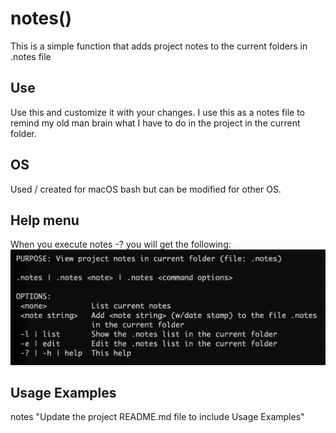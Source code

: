 # notes()
This is a simple function that adds project notes to the current folders in .notes file

## Use
Use this and customize it with your changes. I use this as a notes file to remind my old man brain what I have to do in the project in the current folder.

## OS
Used / created for macOS bash but can be modified for other OS.

## Help menu
When you execute notes -? you will get the following:
![Help menu](https://github.com/al-jimenez/notes/blob/master/notes.png)

## Usage Examples

notes "Update the project README.md file to include Usage Examples"
